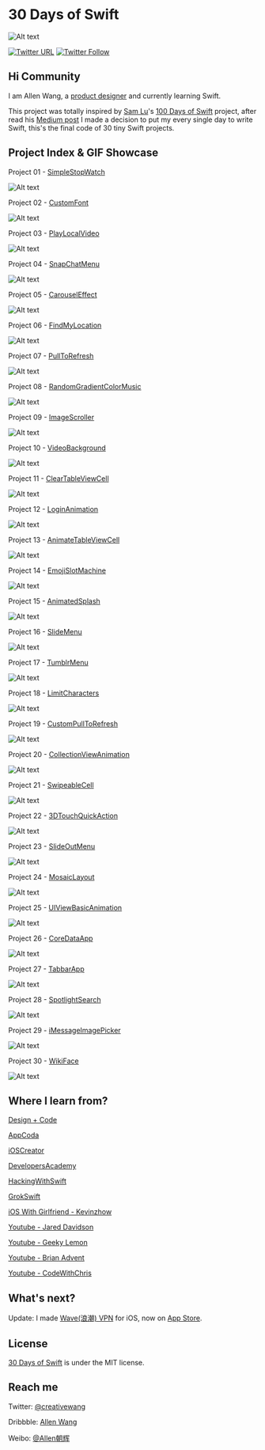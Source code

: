 # 30 Days of Swift

![Alt text](https://raw.githubusercontent.com/allenwong/30DaysofSwift/master/github%20cover.png)

[![Twitter URL](https://img.shields.io/twitter/url/http/shields.io.svg?style=social)](https://twitter.com/intent/tweet?text=https://github.com/allenwong/30DaysofSwift)
[![Twitter Follow](https://img.shields.io/twitter/follow/creativewang.svg?style=social)](https://twitter.com/creativewang)

## Hi Community ##

I am Allen Wang, a [product designer](https://dribbble.com/openallen) and currently learning Swift.

This project was totally inspired by [Sam Lu](https://twitter.com/samvlu)'s [100 Days of Swift](http://samvlu.com/index.html) project, after read his [Medium post](https://medium.com/@samvlu/100-days-of-swift-736d45a19b63#.ayz5vx6mc) I made a decision to put my every single day to write Swift, this's the final code of 30 tiny Swift projects.

## Project Index & GIF Showcase ##

Project 01 - [SimpleStopWatch](https://github.com/allenwong/30DaysofSwift/tree/master/Project%2001%20-%20SimpleStopWatch)

![Alt text](https://github.com/allenwong/30DaysofSwift/blob/master/Project%2001%20-%20SimpleStopWatch/Simple%20Stop%20Watch.gif?raw=true)

Project 02 - [CustomFont](https://github.com/allenwong/30DaysofSwift/tree/master/Project%2002%20-%20CustomFont)

![Alt text](https://github.com/allenwong/30DaysofSwift/blob/master/Project%2002%20-%20CustomFont/Customfont.gif?raw=true)

Project 03 - [PlayLocalVideo](https://github.com/allenwong/30DaysofSwift/tree/master/Project%2003%20-%20PlayLocalVideo)

![Alt text](https://github.com/allenwong/30DaysofSwift/blob/master/Project%2003%20-%20PlayLocalVideo/playvideo.gif?raw=true)

Project 04 - [SnapChatMenu](https://github.com/allenwong/30DaysofSwift/tree/master/Project%2004%20-%20SnapChatMenu)

![Alt text](https://github.com/allenwong/30DaysofSwift/blob/master/Project%2004%20-%20SnapChatMenu/snapchatmenu.gif?raw=true)

Project 05 - [CarouselEffect](https://github.com/allenwong/30DaysofSwift/tree/master/Project%2005%20-%20CarouselEffect)

![Alt text](https://github.com/allenwong/30DaysofSwift/blob/master/Project%2005%20-%20CarouselEffect/Carousel.gif?raw=true)

Project 06 - [FindMyLocation](https://github.com/allenwong/30DaysofSwift/tree/master/Project%2006%20-%20FindMyLocation)

![Alt text](https://github.com/allenwong/30DaysofSwift/blob/master/Project%2006%20-%20FindMyLocation/mylocation.gif?raw=true)

Project 07 - [PullToRefresh](https://github.com/allenwong/30DaysofSwift/tree/master/Project%2007%20-%20PullToRefresh)

![Alt text](https://github.com/allenwong/30DaysofSwift/blob/master/Project%2007%20-%20PullToRefresh/pulltorefresh.gif?raw=true)

Project 08 - [RandomGradientColorMusic](https://github.com/allenwong/30DaysofSwift/tree/master/Project%2008%20-%20RandomGradientColorMusic)

![Alt text](https://github.com/allenwong/30DaysofSwift/blob/master/Project%2008%20-%20RandomGradientColorMusic/randomMusicColor.gif?raw=true)

Project 09 - [ImageScroller](https://github.com/allenwong/30DaysofSwift/tree/master/Project%2009%20-ImageScroller)

![Alt text](https://github.com/allenwong/30DaysofSwift/blob/master/Project%2009%20-ImageScroller/image%20Scroller%20Effect.gif?raw=true)

Project 10 - [VideoBackground](https://github.com/allenwong/30DaysofSwift/tree/master/Project%2010%20-%20VideoBackground)

![Alt text](https://github.com/allenwong/30DaysofSwift/blob/master/Project%2010%20-%20VideoBackground/videobg.gif?raw=true)

Project 11 - [ClearTableViewCell](https://github.com/allenwong/30DaysofSwift/tree/master/Project%2011%20-%20ClearTableViewCell)

![Alt text](https://github.com/allenwong/30DaysofSwift/blob/master/Project%2011%20-%20ClearTableViewCell/cleartableviewcell.gif?raw=true)

Project 12 - [LoginAnimation](https://github.com/allenwong/30DaysofSwift/tree/master/Project%2012%20-%20LoginAnimation)

![Alt text](https://github.com/allenwong/30DaysofSwift/blob/master/Project%2012%20-%20LoginAnimation/simple%20login%20animation.gif?raw=true)

Project 13 - [AnimateTableViewCell](https://github.com/allenwong/30DaysofSwift/tree/master/Project%2013%20-%20AnimateTableViewCell)

![Alt text](https://github.com/allenwong/30DaysofSwift/blob/master/Project%2013%20-%20AnimateTableViewCell/AnimateTabel.gif?raw=true)

Project 14 - [EmojiSlotMachine](https://github.com/allenwong/30DaysofSwift/tree/master/Project%2014%20-%20EmojiSlotMachine)

![Alt text](https://github.com/allenwong/30DaysofSwift/blob/master/Project%2014%20-%20EmojiSlotMachine/emoji%20spin.gif?raw=true)

Project 15 - [AnimatedSplash](https://github.com/allenwong/30DaysofSwift/tree/master/Project%2015%20-%20%20AnimatedSplash)

![Alt text](https://github.com/allenwong/30DaysofSwift/blob/master/Project%2015%20-%20%20AnimatedSplash/splash.gif?raw=true)

Project 16 - [SlideMenu](https://github.com/allenwong/30DaysofSwift/tree/master/Project%2016%20-%20SlideMenu)

![Alt text](https://github.com/allenwong/30DaysofSwift/blob/master/Project%2016%20-%20SlideMenu/SlideMenu.gif?raw=true)

Project 17 - [TumblrMenu](https://github.com/allenwong/30DaysofSwift/tree/master/Project%2017%20-%20TumblrMenu)

![Alt text](https://github.com/allenwong/30DaysofSwift/blob/master/Project%2017%20-%20TumblrMenu/TumblrMenu.gif?raw=true)

Project 18 - [LimitCharacters](https://github.com/allenwong/30DaysofSwift/tree/master/Project%2018%20-%20LimitCharacters)

![Alt text](https://github.com/allenwong/30DaysofSwift/blob/master/Project%2018%20-%20LimitCharacters/Limit.gif?raw=true)

Project 19 - [CustomPullToRefresh](https://github.com/allenwong/30DaysofSwift/tree/master/Project%2019%20-%20CustomPullToRefresh)

![Alt text](https://github.com/allenwong/30DaysofSwift/blob/master/Project%2019%20-%20CustomPullToRefresh/CustomPullToRefresh.gif?raw=true)

Project 20 - [CollectionViewAnimation](https://github.com/allenwong/30DaysofSwift/tree/master/Project%2020%20-%20CollectionViewAnimation)

![Alt text](https://github.com/allenwong/30DaysofSwift/blob/master/Project%2020%20-%20CollectionViewAnimation/CollectionViewAnimation.gif?raw=true)

Project 21 - [SwipeableCell](https://github.com/allenwong/30DaysofSwift/tree/master/Project%2021%20-%20SwipeableCell)

![Alt text](https://github.com/allenwong/30DaysofSwift/blob/master/Project%2021%20-%20SwipeableCell/Swipeable%20Cell.gif?raw=true)

Project 22 - [3DTouchQuickAction](https://github.com/allenwong/30DaysofSwift/tree/master/Project%2022%20-%203DTouchQuickAction)

![Alt text](https://github.com/allenwong/30DaysofSwift/blob/master/Project%2022%20-%203DTouchQuickAction/3DTouchQuickAction.gif?raw=true)

Project 23 - [SlideOutMenu](https://github.com/allenwong/30DaysofSwift/tree/master/Project%2023%20-%20SlideOutMenu)

![Alt text](https://github.com/allenwong/30DaysofSwift/blob/master/Project%2023%20-%20SlideOutMenu/SlideOutMenu.gif?raw=true)

Project 24 - [MosaicLayout](https://github.com/allenwong/30DaysofSwift/tree/master/Project%2024%20-%20MosaicLayout)

![Alt text](https://github.com/allenwong/30DaysofSwift/blob/master/Project%2024%20-%20MosaicLayout/MosaicLayouts.gif?raw=true)

Project 25 - [UIViewBasicAnimation](https://github.com/allenwong/30DaysofSwift/tree/master/Project%2025%20-%20UIViewBasicAnimation)

![Alt text](https://github.com/allenwong/30DaysofSwift/blob/master/Project%2025%20-%20UIViewBasicAnimation/BasicAnimation.gif?raw=true)

Project 26 - [CoreDataApp](https://github.com/allenwong/30DaysofSwift/tree/master/Project%2026%20-%20CoreDataApp)

![Alt text](https://github.com/allenwong/30DaysofSwift/blob/master/Project%2026%20-%20CoreDataApp/CoreData.gif?raw=true)

Project 27 - [TabbarApp](https://github.com/allenwong/30DaysofSwift/tree/master/Project%2027%20-%20TabbarApp)

![Alt text](https://github.com/allenwong/30DaysofSwift/blob/master/Project%2027%20-%20TabbarApp/TapBarAnimation.gif?raw=true)

Project 28 - [SpotlightSearch](https://github.com/allenwong/30DaysofSwift/tree/master/Project%2028%20-%20SpotlightSearch)

![Alt text](https://github.com/allenwong/30DaysofSwift/blob/master/Project%2028%20-%20SpotlightSearch/Spotlight%20Search.gif?raw=true)

Project 29 - [iMessageImagePicker](https://github.com/allenwong/30DaysofSwift/tree/master/Project%2029%20-%20iMessageImagePicker)

![Alt text](https://github.com/allenwong/30DaysofSwift/blob/master/Project%2029%20-%20iMessageImagePicker/AvatarPicker.gif?raw=true)

Project 30 - [WikiFace](https://github.com/allenwong/30DaysofSwift/tree/master/Project%2030%20-%20WikiFace)

![Alt text](https://github.com/allenwong/30DaysofSwift/blob/master/Project%2030%20-%20WikiFace/wikiFace.gif?raw=true)

## Where I learn from? ##

[Design + Code](https://designcode.io/)

[AppCoda](http://www.appcoda.com/)

[iOSCreator](http://www.ioscreator.com/)

[DevelopersAcademy](http://developersacademy.io/blog/)

[HackingWithSwift](https://www.hackingwithswift.com/)

[GrokSwift](https://grokswift.com/)

[iOS With Girlfriend - Kevinzhow](http://space.bilibili.com/3517995/#!/index)

[Youtube - Jared Davidson](https://www.youtube.com/user/Archetapp)

[Youtube - Geeky Lemon](https://www.youtube.com/user/GeekyLemon)

[Youtube - Brian Advent](https://www.youtube.com/channel/UCysEngjfeIYapEER9K8aikw)

[Youtube - CodeWithChris](https://www.youtube.com/user/CodeWithChris)

## What's next? ##

Update: I made [Wave(浪潮) VPN](http://usewaveapp.com/) for iOS, now on [App Store](https://itunes.apple.com/cn/app/lang-chao-vpn/id1129666220?mt=8).

## License ##

[30 Days of Swift](https://github.com/allenwong/30DaysofSwift) is under the MIT license.

## Reach me ##

Twitter: [@creativewang](https://twitter.com/creativewang)

Dribbble: [Allen Wang](https://dribbble.com/openallen)

Weibo: [@Allen朝辉](http://weibo.com/wangchaohui)

